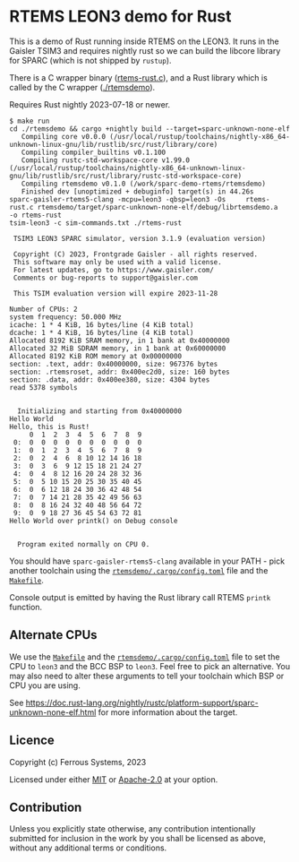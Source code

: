 # RTEMS LEON3 demo for Rust

This is a demo of Rust running inside RTEMS on the LEON3. It runs in the Gaisler
TSIM3 and requires nightly rust so we can build the libcore library for SPARC
(which is not shipped by `rustup`).

There is a C wrapper binary ([rtems-rust.c](./rtems-rust.c)), and a Rust library
which is called by the C wrapper ([./rtemsdemo](./rtemsdemo/)).

Requires Rust nightly 2023-07-18 or newer.

```console
$ make run
cd ./rtemsdemo && cargo +nightly build --target=sparc-unknown-none-elf
   Compiling core v0.0.0 (/usr/local/rustup/toolchains/nightly-x86_64-unknown-linux-gnu/lib/rustlib/src/rust/library/core)
   Compiling compiler_builtins v0.1.100
   Compiling rustc-std-workspace-core v1.99.0 (/usr/local/rustup/toolchains/nightly-x86_64-unknown-linux-gnu/lib/rustlib/src/rust/library/rustc-std-workspace-core)
   Compiling rtemsdemo v0.1.0 (/work/sparc-demo-rtems/rtemsdemo)
   Finished dev [unoptimized + debuginfo] target(s) in 44.26s
sparc-gaisler-rtems5-clang -mcpu=leon3 -qbsp=leon3 -Os     rtems-rust.c rtemsdemo/target/sparc-unknown-none-elf/debug/librtemsdemo.a   -o rtems-rust
tsim-leon3 -c sim-commands.txt ./rtems-rust

 TSIM3 LEON3 SPARC simulator, version 3.1.9 (evaluation version)

 Copyright (C) 2023, Frontgrade Gaisler - all rights reserved.
 This software may only be used with a valid license.
 For latest updates, go to https://www.gaisler.com/
 Comments or bug-reports to support@gaisler.com

 This TSIM evaluation version will expire 2023-11-28

Number of CPUs: 2
system frequency: 50.000 MHz
icache: 1 * 4 KiB, 16 bytes/line (4 KiB total)
dcache: 1 * 4 KiB, 16 bytes/line (4 KiB total)
Allocated 8192 KiB SRAM memory, in 1 bank at 0x40000000
Allocated 32 MiB SDRAM memory, in 1 bank at 0x60000000
Allocated 8192 KiB ROM memory at 0x00000000
section: .text, addr: 0x40000000, size: 967376 bytes
section: .rtemsroset, addr: 0x400ec2d0, size: 160 bytes
section: .data, addr: 0x400ee380, size: 4304 bytes
read 5378 symbols


  Initializing and starting from 0x40000000
Hello World
Hello, this is Rust!
     0  1  2  3  4  5  6  7  8  9
 0:  0  0  0  0  0  0  0  0  0  0
 1:  0  1  2  3  4  5  6  7  8  9
 2:  0  2  4  6  8 10 12 14 16 18
 3:  0  3  6  9 12 15 18 21 24 27
 4:  0  4  8 12 16 20 24 28 32 36
 5:  0  5 10 15 20 25 30 35 40 45
 6:  0  6 12 18 24 30 36 42 48 54
 7:  0  7 14 21 28 35 42 49 56 63
 8:  0  8 16 24 32 40 48 56 64 72
 9:  0  9 18 27 36 45 54 63 72 81
Hello World over printk() on Debug console


  Program exited normally on CPU 0.
```

You should have `sparc-gaisler-rtems5-clang` available in your PATH - pick
another toolchain using the [`rtemsdemo/.cargo/config.toml`](./rtemsdemo/.cargo/config.toml) file
and the [`Makefile`](./Makefile).

Console output is emitted by having the Rust library call RTEMS `printk`
function.

## Alternate CPUs

We use the [`Makefile`](./Makefile) and the
[`rtemsdemo/.cargo/config.toml`](./rtemsdemo/.cargo/config.toml) file to set the
CPU to `leon3` and the BCC BSP to `leon3`. Feel free to pick an alternative. You
may also need to alter these arguments to tell your toolchain which BSP or CPU
you are using.

See
<https://doc.rust-lang.org/nightly/rustc/platform-support/sparc-unknown-none-elf.html>
for more information about the target.

## Licence

Copyright (c) Ferrous Systems, 2023

Licensed under either [MIT](../LICENSE-MIT) or [Apache-2.0](../LICENSE-APACHE)
at your option.

## Contribution

Unless you explicitly state otherwise, any contribution intentionally submitted
for inclusion in the work by you shall be licensed as above, without any
additional terms or conditions.
